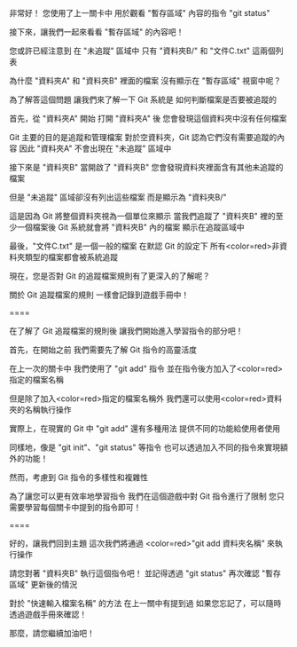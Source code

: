 非常好！
您使用了上一關卡中
用於觀看 "暫存區域" 內容的指令 "git status"

接下來，讓我們一起來看看 "暫存區域" 的內容吧！

您或許已經注意到
在 "未追蹤" 區域中
只有 "資料夾B/" 和 "文件C.txt" 這兩個列表

為什麼 "資料夾A" 和 "資料夾B" 裡面的檔案
沒有顯示在 "暫存區域" 視窗中呢？

為了解答這個問題
讓我們來了解一下 Git 系統是
如何判斷檔案是否要被追蹤的

首先，從 "資料夾A" 開始
打開 "資料夾A" 後
您會發現這個資料夾中沒有任何檔案

Git 主要的目的是追蹤和管理檔案
對於空資料夾，Git 認為它們沒有需要追蹤的內容
因此 "資料夾A" 不會出現在 "未追蹤" 區域中

接下來是 "資料夾B"
當開啟了 "資料夾B"
您會發現資料夾裡面含有其他未追蹤的檔案

但是 "未追蹤" 區域卻沒有列出這些檔案
而是顯示為 "資料夾B/"

這是因為 Git 將整個資料夾視為一個單位來顯示
當我們追蹤了 "資料夾B" 裡的至少一個檔案後
Git 系統就會將 "資料夾B" 內的檔案
顯示在追蹤區域中

最後，"文件C.txt" 是一個一般的檔案
在默認 Git 的設定下
所有<color=red>非資料夾類型</color>的檔案都會被系統追蹤

現在，您是否對 Git 的追蹤檔案規則有了更深入的了解呢？

關於 Git 追蹤檔案的規則
一樣會記錄到遊戲手冊中！

====

在了解了 Git 追蹤檔案的規則後
讓我們開始進入學習指令的部分吧！

首先，在開始之前
我們需要先了解 Git 指令的高靈活度

在上一次的關卡中
我們使用了 "git add" 指令
並在指令後方加入了<color=red>指定的檔案名稱</color>

但是除了加入<color=red>指定的檔案名稱</color>外
我們還可以使用<color=red>資料夾的名稱</color>執行操作

實際上，在現實的 Git 中
"git add" 還有多種用法
提供不同的功能給使用者使用

同樣地，像是 "git init"、"git status" 等指令
也可以透過加入不同的指令來實現額外的功能！

然而，考慮到 Git 指令的多樣性和複雜性

為了讓您可以更有效率地學習指令
我們在這個遊戲中對 Git 指令進行了限制
您只需要學習每個關卡中提到的指令即可！

====

好的，讓我們回到主題
這次我們將通過 <color=red>"git add 資料夾名稱"</color> 來執行操作

請您對著 "資料夾B" 執行這個指令吧！
並記得透過 "git status" 
再次確認 "暫存區域" 更新後的情況

對於 "快速輸入檔案名稱" 的方法
在上一關中有提到過
如果您忘記了，可以隨時透過遊戲手冊來確認！

那麼，請您繼續加油吧！
